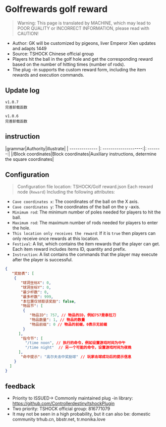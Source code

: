 # Golfrewards golf reward

> Warning: This page is translated by MACHINE, which may lead to POOR QUALITY or INCORRECT INFORMATION, please read with CAUTION!


- Author: GK will be customized by pigeons, liver Emperor Xien updates and adapts 1449
- Source: TSHOCK Chinese official group
- Players hit the ball in the golf hole and get the corresponding reward based on the number of hitting times (number of rods).
- The plug -in supports the custom reward form, including the item rewards and execution commands.

## Update log

```
v1.0.7
完善卸载函数

v1.0.6
完善卸载函数
```

## instruction

|grammar|Authority|illustrate|
| -------------- |: --------------------:|: -------:|
|/Block coordinates|Block coordinates|Auxiliary instructions, determine the square coordinates|

## Configuration
> Configuration file location: TSHOCK/Golf reward.json
Each reward node (`Reward`) Including the following attributes:

- `Cave coordinates x`: The coordinates of the ball on the X axis.
- `Cave coordinates y`: The coordinates of the ball on the y -axis.
- `Minimum rod`: The minimum number of poles needed for players to hit the ball.
- `Maximum rod`: The maximum number of rods needed for players to enter the hole.
- `This location only receives the reward`: If it is `true` then players can only receive once rewards at this location.
- `Festival`: A list, which contains the item rewards that the player can get. Each item reward includes items ID, quantity and prefix.
- `Instruction`: A list contains the commands that the player may execute after the player is successful.

```json
{
   "奖励表": [
    {
       "球洞坐标X": 0,
       "球洞坐标Y": 0,
       "最少杆数": 0,
       "最多杆数": 999,
       "本位置仅领取该奖励": false,
       "物品节": [
        {
           "物品ID": 757, // 物品的ID，例如757是泰拉刀
           "物品数量": 1, // 物品的数量
           "物品前缀": 0 // 物品的前缀，0表示无前缀
        }
      ],
       "指令节": [
         "/time noon", // 执行的命令，例如设置游戏时间为中午
         "/time night"  // 另一个可能的命令，设置游戏时间为夜晚
      ],
       "命中提示": "高尔夫击中奖励球" // 玩家击球成功后的提示信息
    }
  ]
}
```
## feedback
- Priority to ISSUED-> Commonly maintained plug -in library: https://github.com/Controllerdestiny/tshockPlugin
- Two priority: TSHOCK official group: 816771079
- It may not be seen in a high probability, but it can also be: domestic community trhub.cn, bbstr.net, tr.monika.love